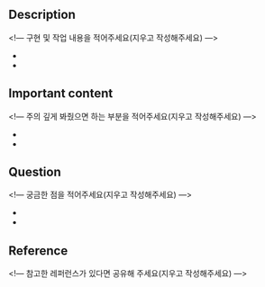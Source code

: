 ## Description

<!— 구현 및 작업 내용을 적어주세요(지우고 작성해주세요) —>

- 
- 

## Important content

<!— 주의 깊게 봐줬으면 하는 부분을 적어주세요(지우고 작성해주세요) —>

- 
- 

## Question

<!— 궁금한 점을 적어주세요(지우고 작성해주세요) —>

- 
- 

## Reference

<!— 참고한 레퍼런스가 있다면 공유해 주세요(지우고 작성해주세요) —>
